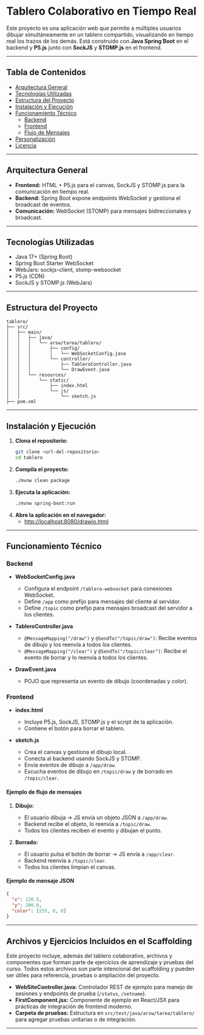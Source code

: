 # Tablero Colaborativo en Tiempo Real

Este proyecto es una aplicación web que permite a múltiples usuarios dibujar simultáneamente en un tablero compartido, visualizando en tiempo real los trazos de los demás. Está construido con **Java Spring Boot** en el backend y **P5.js** junto con **SockJS** y **STOMP.js** en el frontend.

---

## Tabla de Contenidos
- [Arquitectura General](#arquitectura-general)
- [Tecnologías Utilizadas](#tecnologías-utilizadas)
- [Estructura del Proyecto](#estructura-del-proyecto)
- [Instalación y Ejecución](#instalación-y-ejecución)
- [Funcionamiento Técnico](#funcionamiento-técnico)
  - [Backend](#backend)
  - [Frontend](#frontend)
  - [Flujo de Mensajes](#flujo-de-mensajes)
- [Personalización](#personalización)
- [Licencia](#licencia)

---

## Arquitectura General

- **Frontend:** HTML + P5.js para el canvas, SockJS y STOMP.js para la comunicación en tiempo real.
- **Backend:** Spring Boot expone endpoints WebSocket y gestiona el broadcast de eventos.
- **Comunicación:** WebSocket (STOMP) para mensajes bidireccionales y broadcast.

---

## Tecnologías Utilizadas
- Java 17+ (Spring Boot)
- Spring Boot Starter WebSocket
- WebJars: sockjs-client, stomp-websocket
- P5.js (CDN)
- SockJS y STOMP.js (WebJars)

---

## Estructura del Proyecto

```
tablero/
├── src/
│   ├── main/
│   │   ├── java/
│   │   │   └── arsw/tarea/tablero/
│   │   │       ├── config/
│   │   │       │   └── WebSocketConfig.java
│   │   │       └── controller/
│   │   │           ├── TableroController.java
│   │   │           └── DrawEvent.java
│   │   └── resources/
│   │       └── static/
│   │           ├── index.html
│   │           └── js/
│   │               └── sketch.js
├── pom.xml
```

---

## Instalación y Ejecución

1. **Clona el repositorio:**
   ```bash
   git clone <url-del-repositorio>
   cd tablero
   ```
2. **Compila el proyecto:**
   ```bash
   ./mvnw clean package
   ```
3. **Ejecuta la aplicación:**
   ```bash
   ./mvnw spring-boot:run
   ```
4. **Abre la aplicación en el navegador:**
   - [http://localhost:8080/drawio.html](http://localhost:8080/drawio.html)

---

## Funcionamiento Técnico

### Backend

- **WebSocketConfig.java**
  - Configura el endpoint `/tablero-websocket` para conexiones WebSocket.
  - Define `/app` como prefijo para mensajes del cliente al servidor.
  - Define `/topic` como prefijo para mensajes broadcast del servidor a los clientes.

- **TableroController.java**
  - `@MessageMapping("/draw")` y `@SendTo("/topic/draw")`: Recibe eventos de dibujo y los reenvía a todos los clientes.
  - `@MessageMapping("/clear")` y `@SendTo("/topic/clear")`: Recibe el evento de borrar y lo reenvía a todos los clientes.

- **DrawEvent.java**
  - POJO que representa un evento de dibujo (coordenadas y color).

### Frontend

- **index.html**
  - Incluye P5.js, SockJS, STOMP.js y el script de la aplicación.
  - Contiene el botón para borrar el tablero.

- **sketch.js**
  - Crea el canvas y gestiona el dibujo local.
  - Conecta al backend usando SockJS y STOMP.
  - Envía eventos de dibujo a `/app/draw`.
  - Escucha eventos de dibujo en `/topic/draw` y de borrado en `/topic/clear`.

#### Ejemplo de flujo de mensajes

1. **Dibujo:**
   - El usuario dibuja → JS envía un objeto JSON a `/app/draw`.
   - Backend recibe el objeto, lo reenvía a `/topic/draw`.
   - Todos los clientes reciben el evento y dibujan el punto.

2. **Borrado:**
   - El usuario pulsa el botón de borrar → JS envía a `/app/clear`.
   - Backend reenvía a `/topic/clear`.
   - Todos los clientes limpian el canvas.

#### Ejemplo de mensaje JSON

```json
{
  "x": 120.5,
  "y": 200.0,
  "color": [255, 0, 0]
}
```

---

## Archivos y Ejercicios Incluidos en el Scaffolding

Este proyecto incluye, además del tablero colaborativo, archivos y componentes que forman parte de ejercicios de aprendizaje y pruebas del curso. Todos estos archivos son parte intencional del scaffolding y pueden ser útiles para referencia, pruebas o ampliación del proyecto.

- **WebSiteController.java:** Controlador REST de ejemplo para manejo de sesiones y endpoints de prueba (`/status`, `/setname`).
- **FirstComponent.jsx:** Componente de ejemplo en React/JSX para prácticas de integración de frontend moderno.
- **Carpeta de pruebas:** Estructura en `src/test/java/arsw/tarea/tablero/` para agregar pruebas unitarias o de integración.



---

